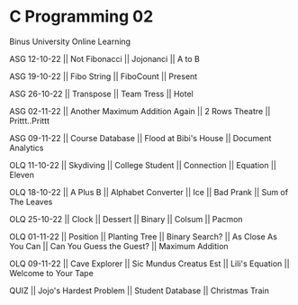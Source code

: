 # C Programming 02
Binus University Online Learning

ASG 12-10-22 || Not Fibonacci || Jojonanci || A to B

ASG 19-10-22 || Fibo String || FiboCount || Present

ASG 26-10-22 || Transpose || Team Tress || Hotel

ASG 02-11-22 || Another Maximum Addition Again || 2 Rows Theatre || Prittt..Prittt

ASG 09-11-22 || Course Database || Flood at Bibi's House || Document Analytics

OLQ 11-10-22 || Skydiving || College Student || Connection || Equation || Eleven

OLQ 18-10-22 || A Plus B || Alphabet Converter || Ice || Bad Prank || Sum of The Leaves

OLQ 25-10-22 || Clock || Dessert || Binary || Colsum || Pacmon

OLQ 01-11-22 || Position || Planting Tree || Binary Search? || As Close As You Can || Can You Guess the Guest? || Maximum Addition

OLQ 09-11-22 || Cave Explorer || Sic Mundus Creatus Est || Lili's Equation || Welcome to Your Tape

QUIZ || Jojo's Hardest Problem || Student Database || Christmas Train
